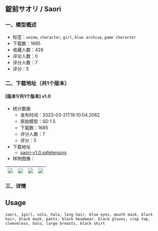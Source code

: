 ## 錠前サオリ / Saori
### 一、模型概述

- 标签：`anime`, `character`, `girl`, `blue archive`, `game character`
- 下载数：1685
- 收藏人数：428
- 评论人数：0
- 评分人数：7
- 评分：5

### 二、下载地址（共1个版本）

#### [版本1/共1个版本] v1.0

- 统计数据
  - 发布时间：2023-03-21T19:10:04.208Z
  - 原始模型：SD 1.5
  - 下载数：1685
  - 评分人数：7
  - 评分：5
- 下载地址
  - [saori-v1.0.safetensors](https://civitai.com/api/download/models/26920)
- 样例图像：

| <img src="https://image.civitai.com/xG1nkqKTMzGDvpLrqFT7WA/6044067a-0c96-444e-2312-e83c3d15e600/width=450/296594.jpeg" /> | <img src="https://image.civitai.com/xG1nkqKTMzGDvpLrqFT7WA/40773f61-4574-4a3c-de5b-188642a94d00/width=450/296597.jpeg" /> | <img src="https://image.civitai.com/xG1nkqKTMzGDvpLrqFT7WA/db21b8ee-2ed2-4ea9-647a-8b268d953a00/width=450/296596.jpeg" /> | <img src="https://image.civitai.com/xG1nkqKTMzGDvpLrqFT7WA/e08c87d5-7e99-4013-c9f4-d3b9f5286800/width=450/296595.jpeg" /> |
| ---- | ---- | ---- | ---- |


### 三、详情
<h2>Usage</h2><p><code>saori, 1girl, solo, halo, long hair, blue eyes, mouth mask, black hair, black mask, pants, black headwear, black gloves, crop top, sleeveless, halo, large breasts, black shirt</code></p><p></p><p></p>